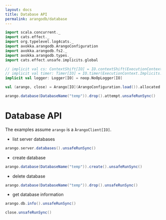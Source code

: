 ```yaml
---
layout: docs
title: Database API
permalink: arangodb/database
---
```


```scala mdoc:invisible
import scala.concurrent._
import cats.effect._
import org.typelevel.log4cats._
import avokka.arangodb.ArangoConfiguration
import avokka.arangodb.fs2._
import avokka.arangodb.types._
import cats.effect.unsafe.implicits.global

// implicit val cs: ContextShift[IO] = IO.contextShift(ExecutionContext.Implicits.global)
// implicit val timer: Timer[IO] = IO.timer(ExecutionContext.Implicits.global)
implicit val logger: Logger[IO] = noop.NoOpLogger[IO]

val (arango, close) = Arango[IO](ArangoConfiguration.load()).allocated.unsafeRunSync()

arango.database(DatabaseName("temp")).drop().attempt.unsafeRunSync()
```

# Database API

The examples assume `arango` is a ̀`ArangoClient[IO]`.

* list server databases

```scala mdoc:height=15
arango.server.databases().unsafeRunSync()
```

* create database

```scala mdoc:height=15
arango.database(DatabaseName("temp")).create().unsafeRunSync()
```

* delete database

```scala mdoc:height=15
arango.database(DatabaseName("temp")).drop().unsafeRunSync()
```

* get database information

```scala mdoc:height=15
arango.db.info().unsafeRunSync()
```


```scala mdoc:invisible
close.unsafeRunSync()
```